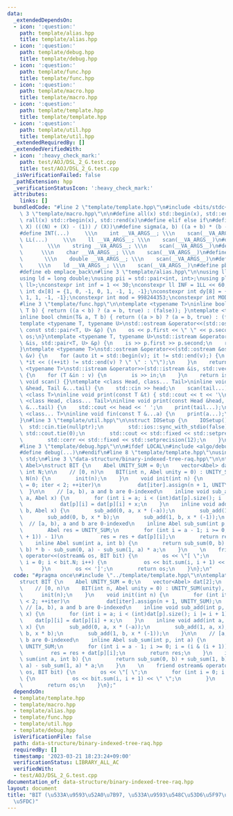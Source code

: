 ```yaml
---
data:
  _extendedDependsOn:
  - icon: ':question:'
    path: template/alias.hpp
    title: template/alias.hpp
  - icon: ':question:'
    path: template/debug.hpp
    title: template/debug.hpp
  - icon: ':question:'
    path: template/func.hpp
    title: template/func.hpp
  - icon: ':question:'
    path: template/macro.hpp
    title: template/macro.hpp
  - icon: ':question:'
    path: template/template.hpp
    title: template/template.hpp
  - icon: ':question:'
    path: template/util.hpp
    title: template/util.hpp
  _extendedRequiredBy: []
  _extendedVerifiedWith:
  - icon: ':heavy_check_mark:'
    path: test/AOJ/DSL_2_G.test.cpp
    title: test/AOJ/DSL_2_G.test.cpp
  _isVerificationFailed: false
  _pathExtension: hpp
  _verificationStatusIcon: ':heavy_check_mark:'
  attributes:
    links: []
  bundledCode: "#line 2 \"template/template.hpp\"\n#include <bits/stdc++.h>\n#line\
    \ 3 \"template/macro.hpp\"\n\n#define all(x) std::begin(x), std::end(x)\n#define\
    \ rall(x) std::rbegin(x), std::rend(x)\n#define elif else if\n#define updiv(N,\
    \ X) (((N) + (X) - (1)) / (X))\n#define sigma(a, b) ((a + b) * (b - a + 1) / 2)\n\
    #define INT(...)     \\\n    int __VA_ARGS__; \\\n    scan(__VA_ARGS__)\n#define\
    \ LL(...)     \\\n    ll __VA_ARGS__; \\\n    scan(__VA_ARGS__)\n#define STR(...)\
    \        \\\n    string __VA_ARGS__; \\\n    scan(__VA_ARGS__)\n#define CHR(...)\
    \      \\\n    char __VA_ARGS__; \\\n    scan(__VA_ARGS__)\n#define DOU(...) \
    \       \\\n    double __VA_ARGS__; \\\n    scan(__VA_ARGS__)\n#define LD(...)\
    \     \\\n    ld __VA_ARGS__; \\\n    scan(__VA_ARGS__)\n#define pb push_back\n\
    #define eb emplace_back\n#line 3 \"template/alias.hpp\"\n\nusing ll = long long;\n\
    using ld = long double;\nusing pii = std::pair<int, int>;\nusing pll = std::pair<ll,\
    \ ll>;\nconstexpr int inf = 1 << 30;\nconstexpr ll INF = 1LL << 60;\nconstexpr\
    \ int dx[8] = {1, 0, -1, 0, 1, -1, 1, -1};\nconstexpr int dy[8] = {0, 1, 0, -1,\
    \ 1, 1, -1, -1};\nconstexpr int mod = 998244353;\nconstexpr int MOD = 1e9 + 7;\n\
    #line 3 \"template/func.hpp\"\n\ntemplate <typename T>\ninline bool chmax(T& a,\
    \ T b) { return ((a < b) ? (a = b, true) : (false)); }\ntemplate <typename T>\n\
    inline bool chmin(T& a, T b) { return ((a > b) ? (a = b, true) : (false)); }\n\
    template <typename T, typename U>\nstd::ostream &operator<<(std::ostream &os,\
    \ const std::pair<T, U> &p) {\n    os << p.first << \" \" << p.second;\n    return\
    \ os;\n}\ntemplate <typename T, typename U>\nstd::istream &operator>>(std::istream\
    \ &is, std::pair<T, U> &p) {\n    is >> p.first >> p.second;\n    return is;\n\
    }\ntemplate <typename T>\nstd::ostream &operator<<(std::ostream &os, const std::vector<T>\
    \ &v) {\n    for (auto it = std::begin(v); it != std::end(v);) {\n        os <<\
    \ *it << ((++it) != std::end(v) ? \" \" : \"\");\n    }\n    return os;\n}\ntemplate\
    \ <typename T>\nstd::istream &operator>>(std::istream &is, std::vector<T> &v)\
    \ {\n    for (T &in : v) {\n        is >> in;\n    }\n    return is;\n}\ninline\
    \ void scan() {}\ntemplate <class Head, class... Tail>\ninline void scan(Head\
    \ &head, Tail &...tail) {\n    std::cin >> head;\n    scan(tail...);\n}\ntemplate\
    \ <class T>\ninline void print(const T &t) { std::cout << t << '\\n'; }\ntemplate\
    \ <class Head, class... Tail>\ninline void print(const Head &head, const Tail\
    \ &...tail) {\n    std::cout << head << ' ';\n    print(tail...);\n}\ntemplate\
    \ <class... T>\ninline void fin(const T &...a) {\n    print(a...);\n    exit(0);\n\
    }\n#line 3 \"template/util.hpp\"\n\nstruct IOSetup {\n    IOSetup() {\n      \
    \  std::cin.tie(nullptr);\n        std::ios::sync_with_stdio(false);\n       \
    \ std::cout.tie(0);\n        std::cout << std::fixed << std::setprecision(12);\n\
    \        std::cerr << std::fixed << std::setprecision(12);\n    }\n} IOSetup;\n\
    #line 3 \"template/debug.hpp\"\n\n#ifdef LOCAL\n#include <algo/debug.hpp>\n#else\n\
    #define debug(...)\n#endif\n#line 8 \"template/template.hpp\"\nusing namespace\
    \ std;\n#line 3 \"data-structure/binary-indexed-tree-raq.hpp\"\n\ntemplate <class\
    \ Abel>\nstruct BIT {\n    Abel UNITY_SUM = 0;\n    vector<Abel> dat[2];\n   \
    \ int N;\n\n    // [0, n)\n    BIT(int n, Abel unity = 0) : UNITY_SUM(unity),\
    \ N(n) {\n        init(n);\n    }\n    void init(int n) {\n        for (int iter\
    \ = 0; iter < 2; ++iter)\n            dat[iter].assign(n + 1, UNITY_SUM);\n  \
    \  }\n\n    // [a, b), a and b are 0-indexed\n    inline void sub_add(int p, int\
    \ a, Abel x) {\n        for (int i = a; i < (int)dat[p].size(); i |= i + 1)\n\
    \            dat[p][i] = dat[p][i] + x;\n    }\n    inline void add(int a, int\
    \ b, Abel x) {\n        sub_add(0, a, x * (-a));\n        sub_add(1, a, x);\n\
    \        sub_add(0, b, x * b);\n        sub_add(1, b, x * (-1));\n    }\n\n  \
    \  // [a, b), a and b are 0-indexed\n    inline Abel sub_sum(int p, int a) {\n\
    \        Abel res = UNITY_SUM;\n        for (int i = a - 1; i >= 0; i = (i & (i\
    \ + 1)) - 1)\n            res = res + dat[p][i];\n        return res;\n    }\n\
    \    inline Abel sum(int a, int b) {\n        return sub_sum(0, b) + sub_sum(1,\
    \ b) * b - sub_sum(0, a) - sub_sum(1, a) * a;\n    }\n    \n    friend ostream&\
    \ operator<<(ostream& os, BIT bit) {\n        os << \"[ \";\n        for (int\
    \ i = 0; i < bit.N; i++) {\n            os << bit.sum(i, i + 1) << \" \";\n  \
    \      }\n        os << ']';\n        return os;\n    }\n};\n"
  code: "#pragma once\n#include \"../template/template.hpp\"\n\ntemplate <class Abel>\n\
    struct BIT {\n    Abel UNITY_SUM = 0;\n    vector<Abel> dat[2];\n    int N;\n\n\
    \    // [0, n)\n    BIT(int n, Abel unity = 0) : UNITY_SUM(unity), N(n) {\n  \
    \      init(n);\n    }\n    void init(int n) {\n        for (int iter = 0; iter\
    \ < 2; ++iter)\n            dat[iter].assign(n + 1, UNITY_SUM);\n    }\n\n   \
    \ // [a, b), a and b are 0-indexed\n    inline void sub_add(int p, int a, Abel\
    \ x) {\n        for (int i = a; i < (int)dat[p].size(); i |= i + 1)\n        \
    \    dat[p][i] = dat[p][i] + x;\n    }\n    inline void add(int a, int b, Abel\
    \ x) {\n        sub_add(0, a, x * (-a));\n        sub_add(1, a, x);\n        sub_add(0,\
    \ b, x * b);\n        sub_add(1, b, x * (-1));\n    }\n\n    // [a, b), a and\
    \ b are 0-indexed\n    inline Abel sub_sum(int p, int a) {\n        Abel res =\
    \ UNITY_SUM;\n        for (int i = a - 1; i >= 0; i = (i & (i + 1)) - 1)\n   \
    \         res = res + dat[p][i];\n        return res;\n    }\n    inline Abel\
    \ sum(int a, int b) {\n        return sub_sum(0, b) + sub_sum(1, b) * b - sub_sum(0,\
    \ a) - sub_sum(1, a) * a;\n    }\n    \n    friend ostream& operator<<(ostream&\
    \ os, BIT bit) {\n        os << \"[ \";\n        for (int i = 0; i < bit.N; i++)\
    \ {\n            os << bit.sum(i, i + 1) << \" \";\n        }\n        os << ']';\n\
    \        return os;\n    }\n};"
  dependsOn:
  - template/template.hpp
  - template/macro.hpp
  - template/alias.hpp
  - template/func.hpp
  - template/util.hpp
  - template/debug.hpp
  isVerificationFile: false
  path: data-structure/binary-indexed-tree-raq.hpp
  requiredBy: []
  timestamp: '2023-03-21 18:23:24+09:00'
  verificationStatus: LIBRARY_ALL_AC
  verifiedWith:
  - test/AOJ/DSL_2_G.test.cpp
documentation_of: data-structure/binary-indexed-tree-raq.hpp
layout: document
title: "BIT (\u533A\u9593\u52A0\u7B97, \u533A\u9593\u548C\u53D6\u5F97\u306B\u4E21\u5BFE\
  \u5FDC)"
---
```

